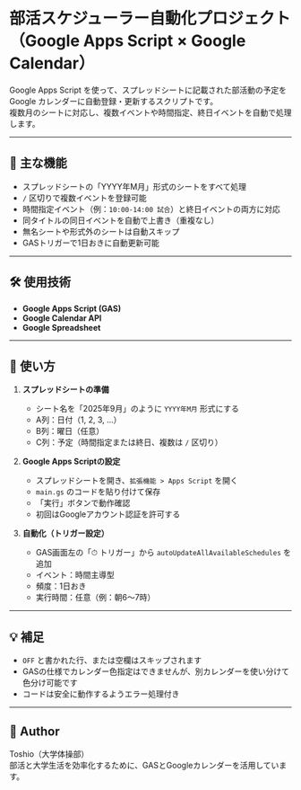 # 部活スケジューラー自動化プロジェクト（Google Apps Script × Google Calendar）

Google Apps Script を使って、スプレッドシートに記載された部活動の予定を Google カレンダーに自動登録・更新するスクリプトです。  
複数月のシートに対応し、複数イベントや時間指定、終日イベントを自動で処理します。

---

## 🔧 主な機能

- スプレッドシートの「YYYY年M月」形式のシートをすべて処理
- `/` 区切りで複数イベントを登録可能
- 時間指定イベント（例：`10:00-14:00 試合`）と終日イベントの両方に対応
- 同タイトルの同日イベントを自動で上書き（重複なし）
- 無名シートや形式外のシートは自動スキップ
- GASトリガーで1日おきに自動更新可能

---

## 🛠 使用技術

- **Google Apps Script (GAS)**
- **Google Calendar API**
- **Google Spreadsheet**

---


## 🚀 使い方

1. **スプレッドシートの準備**  
   - シート名を「2025年9月」のように `YYYY年M月` 形式にする  
   - A列：日付（1, 2, 3, ...）  
   - B列：曜日（任意）  
   - C列：予定（時間指定または終日、複数は `/` 区切り）

2. **Google Apps Scriptの設定**  
   - スプレッドシートを開き、`拡張機能 > Apps Script` を開く  
   - `main.gs` のコードを貼り付けて保存  
   - 「実行」ボタンで動作確認  
   - 初回はGoogleアカウント認証を許可する

3. **自動化（トリガー設定）**  
   - GAS画面左の「⏱ トリガー」から `autoUpdateAllAvailableSchedules` を追加  
   - イベント：時間主導型  
   - 頻度：1日おき  
   - 実行時間：任意（例：朝6〜7時）


---

## 💡 補足

- `OFF` と書かれた行、または空欄はスキップされます
- GASの仕様でカレンダー色指定はできませんが、別カレンダーを使い分けて色分け可能です
- コードは安全に動作するようエラー処理付き

---

## 👤 Author

Toshio（大学体操部）  
部活と大学生活を効率化するために、GASとGoogleカレンダーを活用しています。
